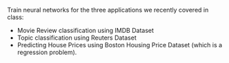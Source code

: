 Train neural networks for the three applications we recently covered in class: 
- Movie Review classification using IMDB Dataset
- Topic classification using Reuters Dataset
- Predicting House Prices using Boston Housing Price Dataset (which is a regression problem).

